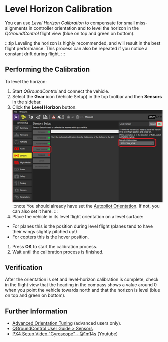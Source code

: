 # Level Horizon Calibration

You can use *Level Horizon Calibration* to compensate for small miss-alignments in controller orientation and to level the horizon in the *QGroundControl* flight view (blue on top and green on bottom).

:::tip
Leveling the horizon is highly recommended, and will result in the best flight performance.
This process can also be repeated if you notice a constant drift during flight.
:::

## Performing the Calibration

To level the horizon:

1. Start *QGroundControl* and connect the vehicle.
1. Select the **Gear** icon (Vehicle Setup) in the top toolbar and then **Sensors** in the sidebar.
1. Click the **Level Horizon** button. ![Level Horizon calibration](../../assets/qgc/setup/sensor/sensor_level_horizon.jpg) :::note You should already have set the [Autopilot Orientation](../config/flight_controller_orientation.md). If not, you can also set it here. :::
1. Place the vehicle in its level flight orientation on a level surface:
  * For planes this is the position during level flight (planes tend to have their wings slightly pitched up!)
  * For copters this is the hover position.
1. Press **OK** to start the calibration process.
1. Wait until the calibration process is finished.


## Verification

After the orientation is set and level-horizon calibration is complete, check in the flight view that the heading in the compass shows a value around 0 when you point the vehicle towards north and that the horizon is level (blue on top and green on bottom).


## Further Information

* [Advanced Orientation Tuning](../advanced_config/advanced_flight_controller_orientation_leveling.md) (advanced users only).
* [QGroundControl User Guide > Sensors](https://docs.qgroundcontrol.com/master/en/SetupView/sensors_px4.html#level-horizon)
* [PX4 Setup Video "Gyroscope" - @1m14s](https://youtu.be/91VGmdSlbo4?t=1m14s) (Youtube)
